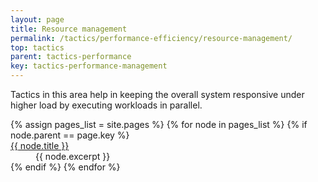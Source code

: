 ```yaml
---
layout: page
title: Resource management
permalink: /tactics/performance-efficiency/resource-management/
top: tactics
parent: tactics-performance
key: tactics-performance-management
---
```


Tactics in this area help in keeping the overall system responsive under higher load by executing workloads in parallel.

<dl>
{% assign pages_list = site.pages %}
{% for node in pages_list %}
    {% if node.parent == page.key %}
        <dt>
            <a href="{{ node.url | relative_url }}">{{ node.title }}</a>
        </dt>
        <dd>{{ node.excerpt }}</dd>
    {% endif %}
{% endfor %}
</dl>
